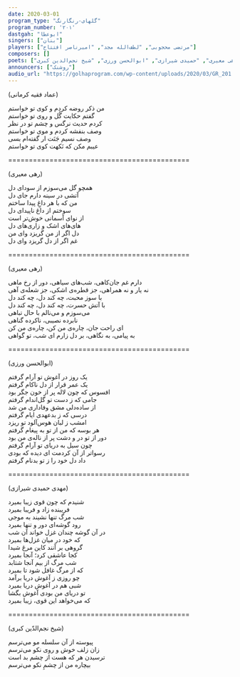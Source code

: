 ```yaml
---  
date: 2020-03-01  
program_type: "گلهای-رنگارنگ"  
program_number: '۲۰۱'  
dastgah: "ابوعطا"  
singers: ["بنان"]  
players: ["مرتضی محجوبی", "لطف‌الله مجد", "امیرناصر افتتاح"]  
composers: []  
poets: ["عماد فقیه کرمانی", "رهی معیری", "حمیدی شیرازی", "ابوالحسن ورزی", "شیخ نجم‌الدین کبری"]  
announcers: ["روشنک"]  
audio_url: "https://golhaprogram.com/wp-content/uploads/2020/03/GR_201.mp3"  
---  
```


(عماد فقیه کرمانی)  

من ذکر روضه کردم و کوی تو خواستم  
گفتم حکایت گُل و روی تو خواستم  
کردم حدیث نرگس و چشم تو در نظر  
وصف بنفشه کردم و موی تو خواستم  
وصف نسیم جَنَت ار گفته‌ام بسی  
عیبم مکن که نَکهت کوی تو خواستم  

============================================  

(رهی معیری)  

همچو گل می‌سوزم از سودای دل  
آتشی در سینه دارم جای دل  
من که با هر داغِ پیدا ساختم  
سوختم از داغ ناپیدای دل  
از نوای آسمانی خوش‌تر است  
های‌های اشک و زاری‌های دل  
دل اگر از من گریزد وای من  
غم اگر از دل گریزد وای دل  

============================================  

(رهی معیری)  

دارم غم جان‌کاهی، شب‌های سیاهی، دور از رخ ماهی  
نه یار و نه همراهی، جز قطره‌ی اشکی، جز شعله‌ی آهی  
با سوز محبت، چه کند دل، چه کند دل  
با آتش حسرت، چه کند دل، چه کند دل  
می‌سوزم و می‌نالم با حال تباهی  
نابرده نصیبی، ناکرده گناهی  
ای راحت جان، چاره‌ی من کن، چاره‌ی من کن  
به پیامی، به نگاهی، بر دل زارم ای شب، تو گواهی  

============================================  

(ابوالحسن ورزی)  

یک روز در آغوش تو آرام گرفتم  
یک عمر قرار از دل ناکام گرفتم  
افسوس که چون لاله پر از خون جگر بود  
جامی که ز دست تو گل‌اندام گرفتم  
از ساده‌دلی مشق وفاداری من شد  
درسی که ز بدعهدی ایام گرفتم  
امشب ز لبان هوس‌آلود تو ریزد  
هر بوسه که من از تو به پیغام گرفتم  
دور از تو در و دشت پر از ناله‌ی من بود  
چون سیل به دریای تو آرام گرفتم  
رسواتر از آن کردمت ای دیده که بودی  
داد دل خود را ز تو بدنام گرفتم  

============================================  

(مهدی حمیدی شیرازی)  

شنیدم که چون قوی زیبا بمیرد  
فریبنده زاد و فریبا بمیرد  
شب مرگ تنها نشیند به موجی  
رود گوشه‌ای دور و تنها بمیرد  
در آن گوشه چندان غزل خواند آن شب  
که خود در ميان غزل‌ها بمیرد  
گروهی بر آنند کاین مرغ شیدا  
کجا عاشقی کرد؛ آنجا بمیرد  
شب مرگ از بيم آنجا شتابد  
که از مرگ غافل شود تا بمیرد  
چو روزی ز آغوش دریا برآمد  
شبی هم در آغوش دریا بمیرد  
تو دریای من بودی آغوش بگشا  
که می‌خواهد این قوی، زیبا بمیرد  

============================================  

(شیخ نجم‌الدّین کبری)  

پیوسته از آن سلسله مو می‌ترسم  
زان زلف خوش و روی نکو می‌ترسم  
ترسیدن هر که هست از چشم بد است  
بیچاره من از چشمِ نکو می‌ترسم  
